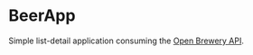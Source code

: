 # BeerApp
Simple list-detail application consuming the [Open Brewery API](https://www.openbrewerydb.org/documentation/01-listbreweries).